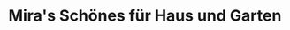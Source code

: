 ---
title: "Mira's Schönes für Haus und Garten"
url: /langgoens/miras-schoenes-fuer-haus-und-garten/
shop: Andenken
---